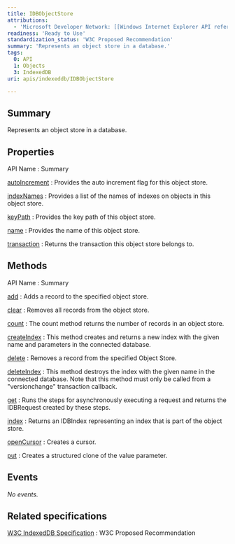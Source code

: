 ```yaml
---
title: IDBObjectStore
attributions:
  - 'Microsoft Developer Network: [[Windows Internet Explorer API reference](http://msdn.microsoft.com/en-us/library/ie/hh828809%28v=vs.85%29.aspx) Article]'
readiness: 'Ready to Use'
standardization_status: 'W3C Proposed Recommendation'
summary: 'Represents an object store in a database.'
tags:
  0: API
  1: Objects
  3: IndexedDB
uri: apis/indexeddb/IDBObjectStore

---
```

## <span>Summary</span>

Represents an object store in a database.

## <span>Properties</span>

API Name
:   Summary

[autoIncrement](/apis/indexeddb/IDBObjectStore/autoIncrement)
:   Provides the auto increment flag for this object store.

[indexNames](/apis/indexeddb/IDBObjectStore/indexNames)
:   Provides a list of the names of indexes on objects in this object store.

[keyPath](/apis/indexeddb/IDBObjectStore/keyPath)
:   Provides the key path of this object store.

[name](/apis/indexeddb/IDBObjectStore/name)
:   Provides the name of this object store.

[transaction](/apis/indexeddb/IDBObjectStore/transaction)
:   Returns the transaction this object store belongs to.

## <span>Methods</span>

API Name
:   Summary

[add](/apis/indexeddb/IDBObjectStore/add)
:   Adds a record to the specified object store.

[clear](/apis/indexeddb/IDBObjectStore/clear)
:   Removes all records from the object store.

[count](/apis/indexeddb/IDBObjectStore/count)
:   The count method returns the number of records in an object store.

[createIndex](/apis/indexeddb/IDBObjectStore/createIndex)
:   This method creates and returns a new index with the given name and parameters in the connected database.

[delete](/apis/indexeddb/IDBObjectStore/delete)
:   Removes a record from the specified Object Store.

[deleteIndex](/apis/indexeddb/IDBObjectStore/deleteIndex)
:   This method destroys the index with the given name in the connected database. Note that this method must only be called from a "versionchange" transaction callback.

[get](/apis/indexeddb/IDBObjectStore/get)
:   Runs the steps for asynchronously executing a request and returns the IDBRequest created by these steps.

[index](/apis/indexeddb/IDBObjectStore/index)
:   Returns an IDBIndex representing an index that is part of the object store.

[openCursor](/apis/indexeddb/IDBObjectStore/openCursor)
:   Creates a cursor.

[put](/apis/indexeddb/IDBObjectStore/put)
:   Creates a structured clone of the value parameter.

## <span>Events</span>

*No events.*

## <span>Related specifications</span>

[W3C IndexedDB Specification](http://www.w3.org/TR/IndexedDB/)
:   W3C Proposed Recommendation
